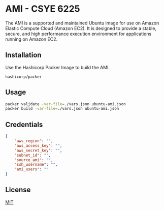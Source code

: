 #  AMI - CSYE 6225

The AMI is a supported and maintained Ubuntu image for use on Amazon Elastic Compute Cloud (Amazon EC2). It is designed to provide a stable, secure, and high performance execution environment for applications running on Amazon EC2.

## Installation

Use the Hashicorp Packer Image  to build the AMI.

```
hashicorp/packer
```

## Usage

```bash
packer validate -var-file=./vars.json ubuntu-ami.json
packer build -var-file=./vars.json ubuntu-ami.json
```

## Credentials
```json
{
    "aws_region": "",
    "aws_access_key": "",
    "aws_secret_key": "",
    "subnet_id": "",
    "source_ami": "",
    "ssh_username": "",
    "ami_users": ""
}
```

## License
[MIT](https://choosealicense.com/licenses/mit/)
